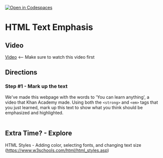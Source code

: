 [![Open in Codespaces](https://classroom.github.com/assets/launch-codespace-2972f46106e565e64193e422d61a12cf1da4916b45550586e14ef0a7c637dd04.svg)](https://classroom.github.com/open-in-codespaces?assignment_repo_id=20470582)
# HTML Text Emphasis <br>

## Video
[Video](https://youtu.be/r2qd-MKHhgs) <-- Make sure to watch this video first

## Directions 
### Step #1 -  Mark up the text <br>
We've made this webpage with the words to 'You can learn anything', a video that Khan Academy made. Using both the `<strong>` and `<em>` tags that you just learned, mark up this text to show what you think should be emphasized and highlighted.
<br><br>
## Extra Time? - Explore
HTML Styles - Adding color, selecting fonts, and changing text size<br>
(https://www.w3schools.com/html/html_styles.asp)
